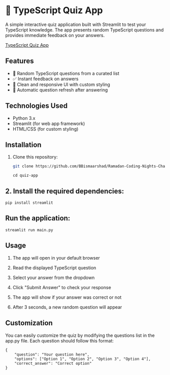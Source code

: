 # 🎯 TypeScript Quiz App

A simple interactive quiz application built with Streamlit to test your TypeScript knowledge. The app presents random TypeScript questions and provides immediate feedback on your answers.

[TypeScript Quiz App ](https://quiz-app-nclwxemdsmzx8fwnzyqotv.streamlit.app/)

## Features

- 🚀 Random TypeScript questions from a curated list
- ✅ Instant feedback on answers
- 🎨 Clean and responsive UI with custom styling
- 🔄 Automatic question refresh after answering

## Technologies Used

- Python 3.x
- Streamlit (for web app framework)
- HTML/CSS (for custom styling)

## Installation

1. Clone this repository:
   ```bash
   git clone https://github.com/BBismaarshad/Ramadan-Coding-Nights-Challenge/tree/master/quiz-app
   ```
   ```
   cd quiz-app
   ```
## 2. Install the required dependencies:
```
pip install streamlit
```
## Run the application:
```
streamlit run main.py
```
## Usage
1. The app will open in your default browser

2. Read the displayed TypeScript question

3. Select your answer from the dropdown

4. Click "Submit Answer" to check your response

5. The app will show if your answer was correct or not

6. After 3 seconds, a new random question will appear

## Customization
You can easily customize the quiz by modifying the questions list in the app.py file. Each question should follow this format:

```
{
    "question": "Your question here",
    "options": ["Option 1", "Option 2", "Option 3", "Option 4"],
    "correct_answer": "Correct option"
}
```
